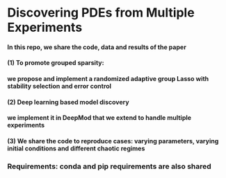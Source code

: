 # Discovering PDEs from Multiple Experiments

#### In this repo, we share the code, data and results of the paper
#### 
#### 
#### (1) To promote grouped sparsity:
#### we propose and implement a randomized adaptive group Lasso with stability selection and error control
#### 
#### 
#### (2) Deep learning based model discovery
#### we implement it in DeepMod that we extend to handle multiple experiments
####
#### (3) We share the code to reproduce cases: varying parameters, varying initial conditions and different chaotic regimes
###
###
### Requirements: conda and pip requirements are also shared
